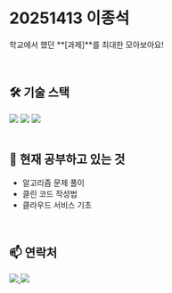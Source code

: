 #  20251413 이종석 

학교에서 했던 **[과제]**를 최대한 모아보아요!

<br>

## 🛠️ 기술 스택
<img src="https://img.shields.io/badge/Python-3776AB?style=for-the-badge&logo=python&logoColor=white">
<img src="https://img.shields.io/badge/Java-007396?style=for-the-badge&logo=java&logoColor=white">
<img src="https://img.shields.io/badge/MySQL-4479A1?style=for-the-badge&logo=mysql&logoColor=white">

<br>
<br>

## 🌱 현재 공부하고 있는 것
- 알고리즘 문제 풀이
- 클린 코드 작성법
- 클라우드 서비스 기초

<br>

## 📫 연락처
<a href="mailto:[내 이메일 주소]">
  <img src="https://img.shields.io/badge/Email-EA4335?style=for-the-badge&logo=gmail&logoColor=white">
</a>
<a href="[내 블로그 주소]">
  <img src="https://img.shields.io/badge/Blog-1DB954?style=for-the-badge&logo=blogger&logoColor=white">
</a>
